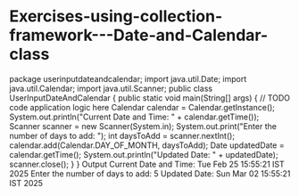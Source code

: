 # Exercises-using-collection-framework---Date-and-Calendar-class
package userinputdateandcalendar;
import java.util.Date;
import java.util.Calendar;
import java.util.Scanner;
public class UserInputDateAndCalendar {
    public static void main(String[] args) {
        // TODO code application logic here
        Calendar calendar = Calendar.getInstance();
        System.out.println("Current Date and Time: " + calendar.getTime());
        Scanner scanner = new Scanner(System.in);
        System.out.print("Enter the number of days to add: ");
        int daysToAdd = scanner.nextInt();
        calendar.add(Calendar.DAY_OF_MONTH, daysToAdd);
        Date updatedDate = calendar.getTime();
        System.out.println("Updated Date: " + updatedDate);
        scanner.close();
    }
}
Output
Current Date and Time: Tue Feb 25 15:55:21 IST 2025
Enter the number of days to add: 5
Updated Date: Sun Mar 02 15:55:21 IST 2025
